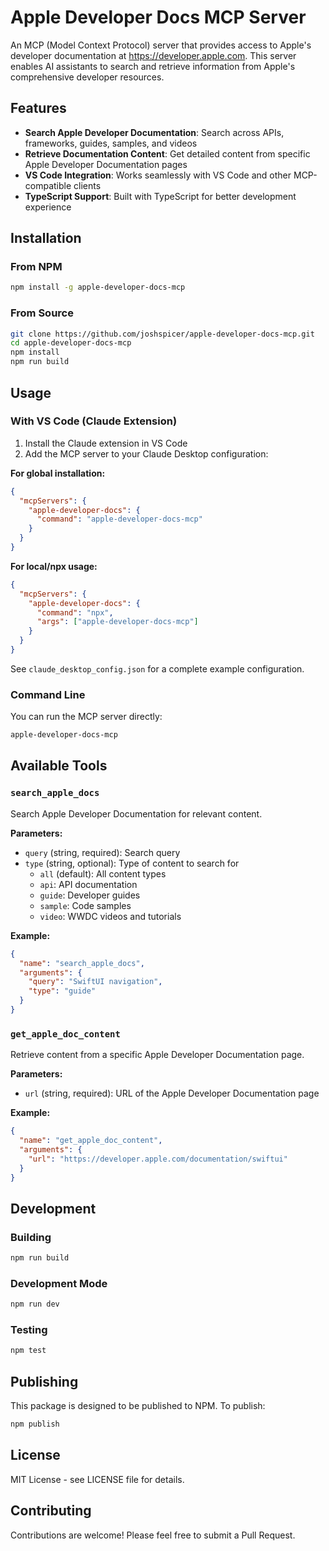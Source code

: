 # Apple Developer Docs MCP Server

An MCP (Model Context Protocol) server that provides access to Apple's developer documentation at https://developer.apple.com. This server enables AI assistants to search and retrieve information from Apple's comprehensive developer resources.

## Features

- **Search Apple Developer Documentation**: Search across APIs, frameworks, guides, samples, and videos
- **Retrieve Documentation Content**: Get detailed content from specific Apple Developer Documentation pages
- **VS Code Integration**: Works seamlessly with VS Code and other MCP-compatible clients
- **TypeScript Support**: Built with TypeScript for better development experience

## Installation

### From NPM

```bash
npm install -g apple-developer-docs-mcp
```

### From Source

```bash
git clone https://github.com/joshspicer/apple-developer-docs-mcp.git
cd apple-developer-docs-mcp
npm install
npm run build
```

## Usage

### With VS Code (Claude Extension)

1. Install the Claude extension in VS Code
2. Add the MCP server to your Claude Desktop configuration:

**For global installation:**
```json
{
  "mcpServers": {
    "apple-developer-docs": {
      "command": "apple-developer-docs-mcp"
    }
  }
}
```

**For local/npx usage:**
```json
{
  "mcpServers": {
    "apple-developer-docs": {
      "command": "npx",
      "args": ["apple-developer-docs-mcp"]
    }
  }
}
```

See `claude_desktop_config.json` for a complete example configuration.

### Command Line

You can run the MCP server directly:

```bash
apple-developer-docs-mcp
```

## Available Tools

### `search_apple_docs`

Search Apple Developer Documentation for relevant content.

**Parameters:**
- `query` (string, required): Search query
- `type` (string, optional): Type of content to search for
  - `all` (default): All content types
  - `api`: API documentation
  - `guide`: Developer guides
  - `sample`: Code samples
  - `video`: WWDC videos and tutorials

**Example:**
```json
{
  "name": "search_apple_docs",
  "arguments": {
    "query": "SwiftUI navigation",
    "type": "guide"
  }
}
```

### `get_apple_doc_content`

Retrieve content from a specific Apple Developer Documentation page.

**Parameters:**
- `url` (string, required): URL of the Apple Developer Documentation page

**Example:**
```json
{
  "name": "get_apple_doc_content",
  "arguments": {
    "url": "https://developer.apple.com/documentation/swiftui"
  }
}
```

## Development

### Building

```bash
npm run build
```

### Development Mode

```bash
npm run dev
```

### Testing

```bash
npm test
```

## Publishing

This package is designed to be published to NPM. To publish:

```bash
npm publish
```

## License

MIT License - see LICENSE file for details.

## Contributing

Contributions are welcome! Please feel free to submit a Pull Request.
